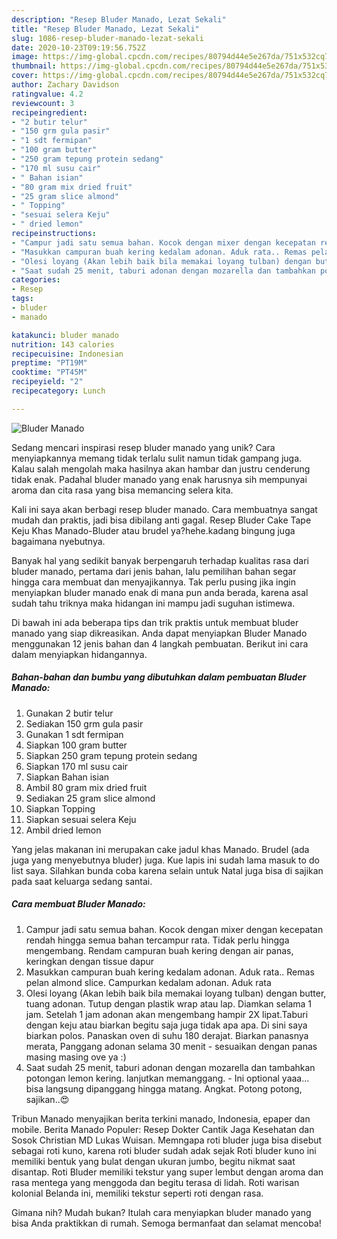 ```yaml
---
description: "Resep Bluder Manado, Lezat Sekali"
title: "Resep Bluder Manado, Lezat Sekali"
slug: 1086-resep-bluder-manado-lezat-sekali
date: 2020-10-23T09:19:56.752Z
image: https://img-global.cpcdn.com/recipes/80794d44e5e267da/751x532cq70/bluder-manado-foto-resep-utama.jpg
thumbnail: https://img-global.cpcdn.com/recipes/80794d44e5e267da/751x532cq70/bluder-manado-foto-resep-utama.jpg
cover: https://img-global.cpcdn.com/recipes/80794d44e5e267da/751x532cq70/bluder-manado-foto-resep-utama.jpg
author: Zachary Davidson
ratingvalue: 4.2
reviewcount: 3
recipeingredient:
- "2 butir telur"
- "150 grm gula pasir"
- "1 sdt fermipan"
- "100 gram butter"
- "250 gram tepung protein sedang"
- "170 ml susu cair"
- " Bahan isian"
- "80 gram mix dried fruit"
- "25 gram slice almond"
- " Topping"
- "sesuai selera Keju"
- " dried lemon"
recipeinstructions:
- "Campur jadi satu semua bahan. Kocok dengan mixer dengan kecepatan rendah hingga semua bahan tercampur rata. Tidak perlu hingga mengembang. Rendam campuran buah kering dengan air panas, keringkan dengan tissue dapur"
- "Masukkan campuran buah kering kedalam adonan. Aduk rata.. Remas pelan almond slice. Campurkan kedalam adonan. Aduk rata"
- "Olesi loyang (Akan lebih baik bila memakai loyang tulban) dengan butter, tuang adonan. Tutup dengan plastik wrap atau lap. Diamkan selama 1 jam. Setelah 1 jam adonan akan mengembang hampir 2X lipat.Taburi dengan keju atau biarkan begitu saja juga tidak apa apa. Di sini saya biarkan polos. Panaskan oven di suhu 180 derajat. Biarkan panasnya merata, Panggang adonan selama 30 menit - sesuaikan dengan panas masing masing ove ya :)"
- "Saat sudah 25 menit, taburi adonan dengan mozarella dan tambahkan potongan lemon kering. lanjutkan memanggang. - Ini optional yaaa... bisa langsung dipanggang hingga matang. Angkat. Potong potong, sajikan..😍"
categories:
- Resep
tags:
- bluder
- manado

katakunci: bluder manado 
nutrition: 143 calories
recipecuisine: Indonesian
preptime: "PT19M"
cooktime: "PT45M"
recipeyield: "2"
recipecategory: Lunch

---
```



![Bluder Manado](https://img-global.cpcdn.com/recipes/80794d44e5e267da/751x532cq70/bluder-manado-foto-resep-utama.jpg)

Sedang mencari inspirasi resep bluder manado yang unik? Cara menyiapkannya memang tidak terlalu sulit namun tidak gampang juga. Kalau salah mengolah maka hasilnya akan hambar dan justru cenderung tidak enak. Padahal bluder manado yang enak harusnya sih mempunyai aroma dan cita rasa yang bisa memancing selera kita.

Kali ini saya akan berbagi resep bluder manado. Cara membuatnya sangat mudah dan praktis, jadi bisa dibilang anti gagal. Resep Bluder Cake Tape Keju Khas Manado-Bluder atau brudel ya?hehe.kadang bingung juga bagaimana nyebutnya.

Banyak hal yang sedikit banyak berpengaruh terhadap kualitas rasa dari bluder manado, pertama dari jenis bahan, lalu pemilihan bahan segar hingga cara membuat dan menyajikannya. Tak perlu pusing jika ingin menyiapkan bluder manado enak di mana pun anda berada, karena asal sudah tahu triknya maka hidangan ini mampu jadi suguhan istimewa.


Di bawah ini ada beberapa tips dan trik praktis untuk membuat bluder manado yang siap dikreasikan. Anda dapat menyiapkan Bluder Manado menggunakan 12 jenis bahan dan 4 langkah pembuatan. Berikut ini cara dalam menyiapkan hidangannya.

<!--inarticleads1-->

##### Bahan-bahan dan bumbu yang dibutuhkan dalam pembuatan Bluder Manado:

1. Gunakan 2 butir telur
1. Sediakan 150 grm gula pasir
1. Gunakan 1 sdt fermipan
1. Siapkan 100 gram butter
1. Siapkan 250 gram tepung protein sedang
1. Siapkan 170 ml susu cair
1. Siapkan  Bahan isian
1. Ambil 80 gram mix dried fruit
1. Sediakan 25 gram slice almond
1. Siapkan  Topping
1. Siapkan sesuai selera Keju
1. Ambil  dried lemon


Yang jelas makanan ini merupakan cake jadul khas Manado. Brudel (ada juga yang menyebutnya bluder) juga. Kue lapis ini sudah lama masuk to do list saya. Silahkan bunda coba karena selain untuk Natal juga bisa di sajikan pada saat keluarga sedang santai. 

<!--inarticleads2-->

##### Cara membuat Bluder Manado:

1. Campur jadi satu semua bahan. Kocok dengan mixer dengan kecepatan rendah hingga semua bahan tercampur rata. Tidak perlu hingga mengembang. Rendam campuran buah kering dengan air panas, keringkan dengan tissue dapur
1. Masukkan campuran buah kering kedalam adonan. Aduk rata.. Remas pelan almond slice. Campurkan kedalam adonan. Aduk rata
1. Olesi loyang (Akan lebih baik bila memakai loyang tulban) dengan butter, tuang adonan. Tutup dengan plastik wrap atau lap. Diamkan selama 1 jam. Setelah 1 jam adonan akan mengembang hampir 2X lipat.Taburi dengan keju atau biarkan begitu saja juga tidak apa apa. Di sini saya biarkan polos. Panaskan oven di suhu 180 derajat. Biarkan panasnya merata, Panggang adonan selama 30 menit - sesuaikan dengan panas masing masing ove ya :)
1. Saat sudah 25 menit, taburi adonan dengan mozarella dan tambahkan potongan lemon kering. lanjutkan memanggang. - Ini optional yaaa... bisa langsung dipanggang hingga matang. Angkat. Potong potong, sajikan..😍


Tribun Manado menyajikan berita terkini manado, Indonesia, epaper dan mobile. Berita Manado Populer: Resep Dokter Cantik Jaga Kesehatan dan Sosok Christian MD Lukas Wuisan. Memngapa roti bluder juga bisa disebut sebagai roti kuno, karena roti bluder sudah adak sejak Roti bluder kuno ini memiliki bentuk yang bulat dengan ukuran jumbo, begitu nikmat saat disantap. Roti Bluder memiliki tekstur yang super lembut dengan aroma dan rasa mentega yang menggoda dan begitu terasa di lidah. Roti warisan kolonial Belanda ini, memiliki tekstur seperti roti dengan rasa. 

Gimana nih? Mudah bukan? Itulah cara menyiapkan bluder manado yang bisa Anda praktikkan di rumah. Semoga bermanfaat dan selamat mencoba!
